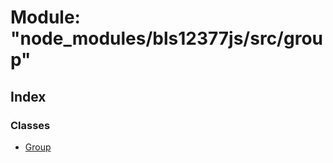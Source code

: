 # Module: "node_modules/bls12377js/src/group"

## Index

### Classes

* [Group](../classes/_node_modules_bls12377js_src_group_.group.md)
